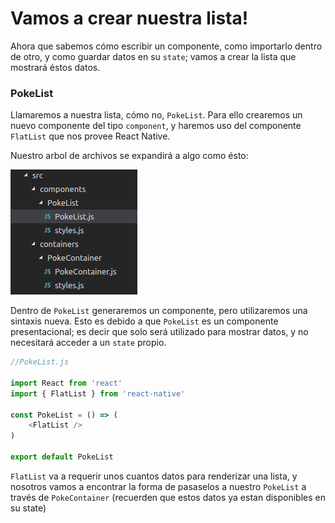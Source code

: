 # Vamos a crear nuestra lista!

Ahora que sabemos cómo escribir un componente, como importarlo dentro de otro, y como guardar datos en su `state`; vamos a crear la lista que mostrará éstos datos.

### PokeList

Llamaremos a nuestra lista, cómo no, `PokeList`. Para ello crearemos un nuevo componente del tipo `component`, y haremos uso del componente `FlatList` que nos provee React Native.

Nuestro arbol de archivos se expandirá a algo como ésto:

![](/assets/tree-4.png)

Dentro de `PokeList` generaremos un componente, pero utilizaremos una sintaxis nueva. Esto es debido a que `PokeList` es un componente presentacional; es decir que solo será utilizado para mostrar datos, y no necesitará acceder a un `state` propio.

```js
//PokeList.js

import React from 'react'
import { FlatList } from 'react-native'

const PokeList = () => (
    <FlatList />
)

export default PokeList
```

`FlatList` va a requerir unos cuantos datos para renderizar una lista, y nosotros vamos a encontrar la forma de pasaselos a nuestro `PokeList` a través de `PokeContainer` \(recuerden que estos datos ya estan disponibles en su state\)





